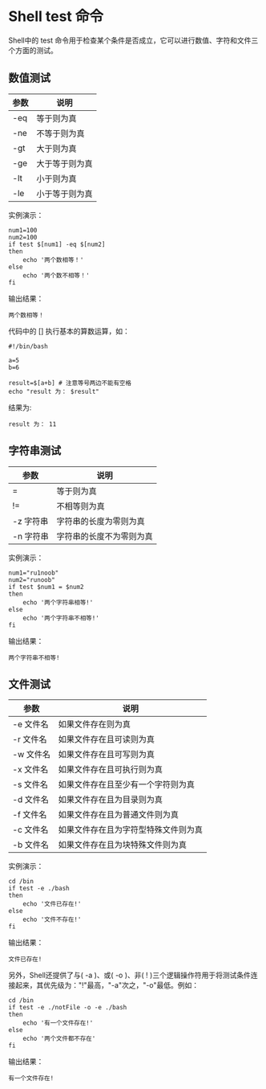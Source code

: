 # Shell test 命令
Shell中的 test 命令用于检查某个条件是否成立，它可以进行数值、字符和文件三个方面的测试。

## 数值测试

|参数	|说明
|-|-
|-eq	|等于则为真
|-ne	|不等于则为真
|-gt	|大于则为真
|-ge	|大于等于则为真
|-lt	|小于则为真
|-le	|小于等于则为真


实例演示：

```
num1=100
num2=100
if test $[num1] -eq $[num2]
then
    echo '两个数相等！'
else
    echo '两个数不相等！'
fi
```

输出结果：

```
两个数相等！
```

代码中的 [] 执行基本的算数运算，如：

```
#!/bin/bash

a=5
b=6

result=$[a+b] # 注意等号两边不能有空格
echo "result 为： $result"
```

结果为:

```
result 为： 11
```

## 字符串测试

|参数	|说明
|-|-
|=	|等于则为真
|!=	|不相等则为真
|-z 字符串	|字符串的长度为零则为真
|-n 字符串	|字符串的长度不为零则为真


实例演示：

```
num1="ru1noob"
num2="runoob"
if test $num1 = $num2
then
    echo '两个字符串相等!'
else
    echo '两个字符串不相等!'
fi
```
输出结果：

```
两个字符串不相等!
```

## 文件测试

|参数	|说明
|-|-
|-e 文件名	|如果文件存在则为真
|-r 文件名	|如果文件存在且可读则为真
|-w 文件名	|如果文件存在且可写则为真
|-x 文件名	|如果文件存在且可执行则为真
|-s 文件名	|如果文件存在且至少有一个字符则为真
|-d 文件名	|如果文件存在且为目录则为真
|-f 文件名	|如果文件存在且为普通文件则为真
|-c 文件名	|如果文件存在且为字符型特殊文件则为真
|-b 文件名	|如果文件存在且为块特殊文件则为真

实例演示：

```
cd /bin
if test -e ./bash
then
    echo '文件已存在!'
else
    echo '文件不存在!'
fi
```

输出结果：

```
文件已存在!
```

另外，Shell还提供了与( -a )、或( -o )、非( ! )三个逻辑操作符用于将测试条件连接起来，其优先级为："!"最高，"-a"次之，"-o"最低。例如：

```
cd /bin
if test -e ./notFile -o -e ./bash
then
    echo '有一个文件存在!'
else
    echo '两个文件都不存在'
fi
```

输出结果：

```
有一个文件存在!
```